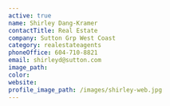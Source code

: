 ```yaml
---
active: true
name: Shirley Dang-Kramer
contactTitle: Real Estate
company: Sutton Grp West Coast
category: realestateagents
phoneOffice: 604-710-8821
email: shirleyd@sutton.com
image_path:
color:
website:
profile_image_path: /images/shirley-web.jpg
---
```



